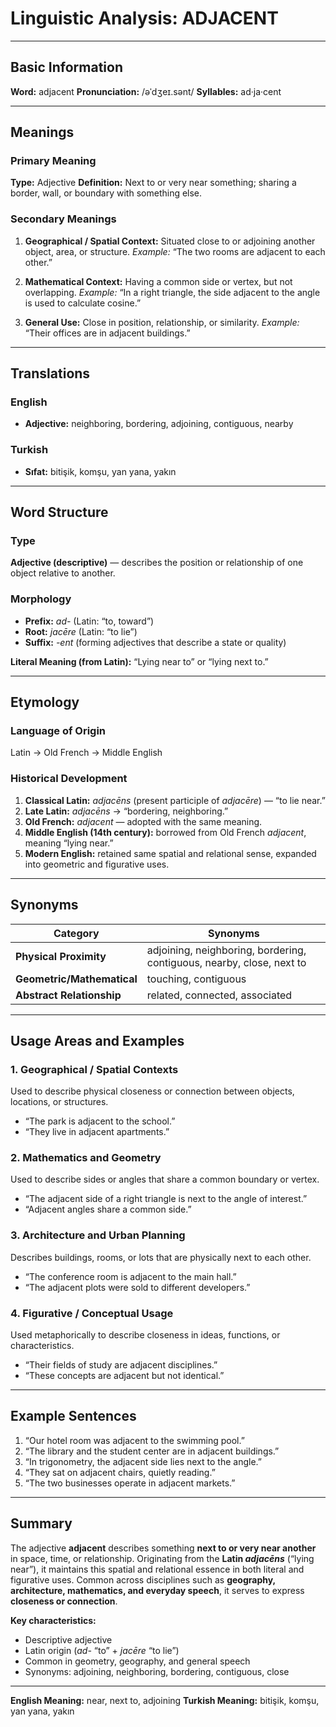 # Linguistic Analysis: ADJACENT

---

## Basic Information

**Word:** adjacent
**Pronunciation:** /əˈdʒeɪ.sənt/
**Syllables:** ad·ja·cent

---

## Meanings

### Primary Meaning

**Type:** Adjective
**Definition:** Next to or very near something; sharing a border, wall, or boundary with something else.

### Secondary Meanings

1. **Geographical / Spatial Context:** Situated close to or adjoining another object, area, or structure.
   _Example:_ “The two rooms are adjacent to each other.”

2. **Mathematical Context:** Having a common side or vertex, but not overlapping.
   _Example:_ “In a right triangle, the side adjacent to the angle is used to calculate cosine.”

3. **General Use:** Close in position, relationship, or similarity.
   _Example:_ “Their offices are in adjacent buildings.”

---

## Translations

### English

- **Adjective:** neighboring, bordering, adjoining, contiguous, nearby

### Turkish

- **Sıfat:** bitişik, komşu, yan yana, yakın

---

## Word Structure

### Type

**Adjective (descriptive)** — describes the position or relationship of one object relative to another.

### Morphology

- **Prefix:** _ad-_ (Latin: “to, toward”)
- **Root:** _jacēre_ (Latin: “to lie”)
- **Suffix:** _-ent_ (forming adjectives that describe a state or quality)

**Literal Meaning (from Latin):** “Lying near to” or “lying next to.”

---

## Etymology

### Language of Origin

Latin → Old French → Middle English

### Historical Development

1. **Classical Latin:** _adjacēns_ (present participle of _adjacēre_) — “to lie near.”
2. **Late Latin:** _adjacēns_ → “bordering, neighboring.”
3. **Old French:** _adjacent_ — adopted with the same meaning.
4. **Middle English (14th century):** borrowed from Old French _adjacent_, meaning “lying near.”
5. **Modern English:** retained same spatial and relational sense, expanded into geometric and figurative uses.

---

## Synonyms

| Category                   | Synonyms                                                              |
| -------------------------- | --------------------------------------------------------------------- |
| **Physical Proximity**     | adjoining, neighboring, bordering, contiguous, nearby, close, next to |
| **Geometric/Mathematical** | touching, contiguous                                                  |
| **Abstract Relationship**  | related, connected, associated                                        |

---

## Usage Areas and Examples

### 1. **Geographical / Spatial Contexts**

Used to describe physical closeness or connection between objects, locations, or structures.

- “The park is adjacent to the school.”
- “They live in adjacent apartments.”

### 2. **Mathematics and Geometry**

Used to describe sides or angles that share a common boundary or vertex.

- “The adjacent side of a right triangle is next to the angle of interest.”
- “Adjacent angles share a common side.”

### 3. **Architecture and Urban Planning**

Describes buildings, rooms, or lots that are physically next to each other.

- “The conference room is adjacent to the main hall.”
- “The adjacent plots were sold to different developers.”

### 4. **Figurative / Conceptual Usage**

Used metaphorically to describe closeness in ideas, functions, or characteristics.

- “Their fields of study are adjacent disciplines.”
- “These concepts are adjacent but not identical.”

---

## Example Sentences

1. “Our hotel room was adjacent to the swimming pool.”
2. “The library and the student center are in adjacent buildings.”
3. “In trigonometry, the adjacent side lies next to the angle.”
4. “They sat on adjacent chairs, quietly reading.”
5. “The two businesses operate in adjacent markets.”

---

## Summary

The adjective **adjacent** describes something **next to or very near another** in space, time, or relationship. Originating from the **Latin _adjacēns_** (“lying near”), it maintains this spatial and relational essence in both literal and figurative uses. Common across disciplines such as **geography, architecture, mathematics, and everyday speech**, it serves to express **closeness or connection**.

**Key characteristics:**

- Descriptive adjective
- Latin origin (_ad-_ “to” + _jacēre_ “to lie”)
- Common in geometry, geography, and general speech
- Synonyms: adjoining, neighboring, bordering, contiguous, close

---

**English Meaning:** near, next to, adjoining
**Turkish Meaning:** bitişik, komşu, yan yana, yakın
